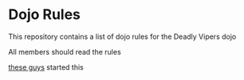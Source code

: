 Dojo Rules
==========

This repository contains a list of dojo rules for the Deadly Vipers dojo

All members should read the rules

[these guys](https://github.com/deadlyvipers) started this
